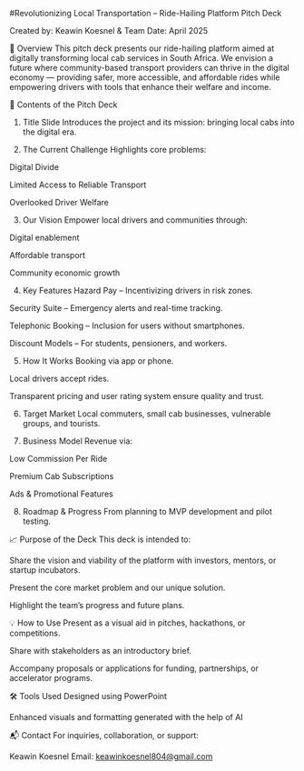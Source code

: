 #Revolutionizing Local Transportation – Ride-Hailing Platform Pitch Deck

Created by: Keawin Koesnel & Team
Date: April 2025

🚀 Overview
This pitch deck presents our ride-hailing platform aimed at digitally transforming local cab services in South Africa. We envision a future where community-based transport providers can thrive in the digital economy — providing safer, more accessible, and affordable rides while empowering drivers with tools that enhance their welfare and income.

🧩 Contents of the Pitch Deck
1. Title Slide
Introduces the project and its mission: bringing local cabs into the digital era.

2. The Current Challenge
Highlights core problems:

Digital Divide

Limited Access to Reliable Transport

Overlooked Driver Welfare

3. Our Vision
Empower local drivers and communities through:

Digital enablement

Affordable transport

Community economic growth

4. Key Features
Hazard Pay – Incentivizing drivers in risk zones.

Security Suite – Emergency alerts and real-time tracking.

Telephonic Booking – Inclusion for users without smartphones.

Discount Models – For students, pensioners, and workers.

5. How It Works
Booking via app or phone.

Local drivers accept rides.

Transparent pricing and user rating system ensure quality and trust.

6. Target Market
Local commuters, small cab businesses, vulnerable groups, and tourists.

7. Business Model
Revenue via:

Low Commission Per Ride

Premium Cab Subscriptions

Ads & Promotional Features

8. Roadmap & Progress
From planning to MVP development and pilot testing.

📈 Purpose of the Deck
This deck is intended to:

Share the vision and viability of the platform with investors, mentors, or startup incubators.

Present the core market problem and our unique solution.

Highlight the team’s progress and future plans.

💡 How to Use
Present as a visual aid in pitches, hackathons, or competitions.

Share with stakeholders as an introductory brief.

Accompany proposals or applications for funding, partnerships, or accelerator programs.

🛠️ Tools Used
Designed using PowerPoint

Enhanced visuals and formatting generated with the help of AI

📬 Contact
For inquiries, collaboration, or support:

Keawin Koesnel
Email: keawinkoesnel804@gmail.com

